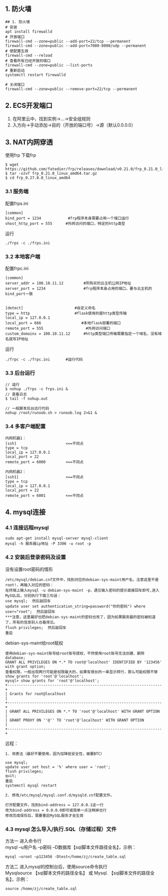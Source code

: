 ## 1. 防火墙
    ## 1. 防火墙
    # 安装
    apt install firewalld
    # 开放端口
    firewall-cmd --zone=public --add-port=22/tcp --permanent
    firewall-cmd --zone=public --add-port=7000-8000/udp --permanent 
    # 使配置生效
    firewall-cmd --reload
    # 查看所有已经开放的端口
    firewall-cmd --zone=public --list-ports
    # 重新启动
    systemctl restart firewalld

    # 关闭端口
    firewall-cmd --zone=public --remove-port=22/tcp --permanent

## 2. ECS开发端口
1. 在阿里云中，找到实例->...->安全组规则  
2. 入方向->手动添加->目的（开放的端口号）->源（默认0.0.0.0）

## 3. NAT内网穿透
使用frp
下载frp

    $ wget https://github.com/fatedier/frp/releases/download/v0.21.0/frp_0.21.0_linux_amd64.tar.gz
    $ tar -xzvf frp_0.21.0_linux_amd64.tar.gz
    $ cd frp_0.27.0.0_linux_amd64
### 3.1 服务端
配置frps.ini

    [common]
    bind_port = 1234            #frp程序本身需要占用一个端口运行
    vhost_http_port = 555      #外网访问的端口，特定的http类型
运行

    ./frps -c ./frps.ini

### 3.2 本地客户端
配置frpc.ini   

    [common]
    server_addr = 100.10.11.12         #所购买的云主机公网IP地址
    server_port = 1234                 #frp程序本身占用的端口，要与云主机的bind_port一致


    [detect]                       #自定义命名
    type = http                    #flask使用的是http类型传输
    local_ip = 127.0.0.1           
    local_port = 666                  #本地flask部署的端口
    remote_port = 555                   #外网访问端口
    custom_domains = 100.10.11.12      #http类型端口传输需要指定一个域名，没有域名就写IP地址
运行

    ./frpc -c ./frpc.ini       #运行代码

### 3.3 后台运行
    // 运行
    $ nohup ./frps -c frps.ini &
    // 查看日志
    $ tail -f nohup.out
    
    // 一般脚本后台远行代码
    nohup /root/runoob.sh > runoob.log 2>&1 &

### 3.4 多客户端配置

    内网机器1：
    [ssh]                      <==不同点
    type = tcp 
    local_ip = 127.0.0.1
    local_port = 22
    remote_port = 6000         <==不同点
    
    内网机器2：
    [ssh1]                     <==不同点
    type = tcp 
    local_ip = 127.0.0.1
    local_port = 22
    remote_port = 6001         <==不同点


## 4. mysql连接 
### 4.1 连接远程mysql

    sudo apt-get install mysql-server mysql-client
    mysql -h 服务器ip地址 -P 3306 -u root -p

### 4.2 安装后登录密码及设置

没有设置root密码的情形  
    
    /etc/mysql/debian.cnf文件中，找到对应的debian-sys-maint用户名，注意这里不是root!，再输入对应的密码：  
    在终端上输入mysql -u debian-sys-maint -p，遇见输入密码的提示直接回车即可,进入MySQL后，分别执行下面三句话：  
    use mysql;  然后敲回车  
    update user set authentication_string=password("你的密码") where user="root";  然后敲回车  
    ***注意，这里最好也把debian-sys-maint的密码也改了，因为如果服务器的密码被知道了，所有的信息别人也看得见。
    flush privileges;  然后敲回车  
    重启  
    
debian-sys-maint给root赋权  

    使用debian-sys-maint账号给root账号提权，不然使用root账号无法创建、删除database;
    GRANT ALL PRIVILEGES ON *.* TO root@'localhost' IDENTIFIED BY '123456'  with grant option;
    查看权限，一般出现两行可能是权限最大的，如果有很长的一串显示转行，那么可能权限不够
    show grants for 'root'@'localhost';
    mysql> show grants for 'root'@'localhost';
    +---------------------------------------------------------------------+
    | Grants for root@localhost                                           |
    +---------------------------------------------------------------------+
    | GRANT ALL PRIVILEGES ON *.* TO 'root'@'localhost' WITH GRANT OPTION |
    | GRANT PROXY ON ''@'' TO 'root'@'localhost' WITH GRANT OPTION        |
    +---------------------------------------------------------------------+

远程：   

    1. 改表法（最好不要使用，因为加降低安全性，被要BTC）  
    
    use mysql;
    update user set host = '%' where user = 'root';
    flush privileges;
    quit;
    重启
    systemctl mysql restart
    
    2. 修改/etc/mysql/mysql.conf.d/mysqld.cnf配置文件。  
    
    打开配置文件，找到bind-address = 127.0.0.1这一行  
    改为bind-address = 0.0.0.0即可或简单一点注释掉也行  
    修改完成保存后，需要重启MySQL服务才会生效  


### 4.3 mysql 怎么导入/执行.SQL（存储过程）文件
方法一 进入命令行  
mysql –u用户名 –p密码 –D数据库【sql脚本文件路径全名】，示例：

    mysql –uroot –p123456 -Dtest</home/zj/create_table.sql

方法二 进入mysql的控制台后，使用source命令执行  
Mysqlsource 【sql脚本文件的路径全名】 或 Mysql\. 【sql脚本文件的路径全名】，示例：

    source /home/zj/create_table.sql

